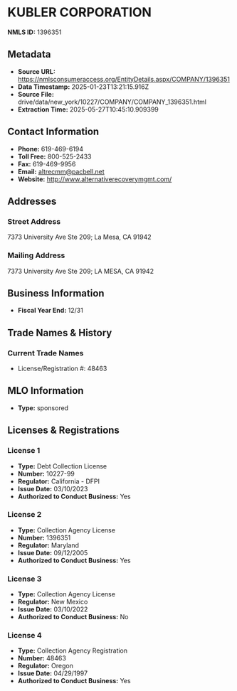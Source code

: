 # KUBLER CORPORATION

**NMLS ID:** 1396351

## Metadata
- **Source URL:** https://nmlsconsumeraccess.org/EntityDetails.aspx/COMPANY/1396351
- **Data Timestamp:** 2025-01-23T13:21:15.916Z
- **Source File:** drive/data/new_york/10227/COMPANY/COMPANY_1396351.html
- **Extraction Time:** 2025-05-27T10:45:10.909399

## Contact Information
- **Phone:** 619-469-6194
- **Toll Free:** 800-525-2433
- **Fax:** 619-469-9956
- **Email:** altrecmm@pacbell.net
- **Website:** http://www.alternativerecoverymgmt.com/

## Addresses
### Street Address
7373 University Ave Ste 209; La Mesa, CA 91942

### Mailing Address
7373 University Ave Ste 209; LA MESA, CA 91942

## Business Information
- **Fiscal Year End:** 12/31

## Trade Names & History
### Current Trade Names
- License/Registration #: 48463

## MLO Information
- **Type:** sponsored

## Licenses & Registrations

### License 1
- **Type:** Debt Collection License
- **Number:** 10227-99
- **Regulator:** California - DFPI
- **Issue Date:** 03/10/2023
- **Authorized to Conduct Business:** Yes

### License 2
- **Type:** Collection Agency License
- **Number:** 1396351
- **Regulator:** Maryland
- **Issue Date:** 09/12/2005
- **Authorized to Conduct Business:** Yes

### License 3
- **Type:** Collection Agency License
- **Regulator:** New Mexico
- **Issue Date:** 03/10/2022
- **Authorized to Conduct Business:** No

### License 4
- **Type:** Collection Agency Registration
- **Number:** 48463
- **Regulator:** Oregon
- **Issue Date:** 04/29/1997
- **Authorized to Conduct Business:** Yes
